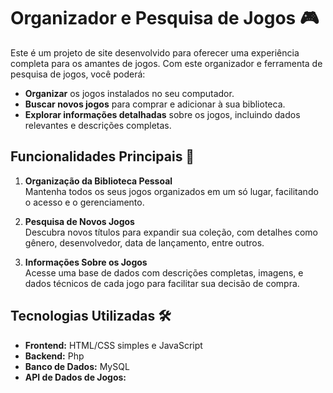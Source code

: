 # Organizador e Pesquisa de Jogos 🎮

Este é um projeto de site desenvolvido para oferecer uma experiência completa para os amantes de jogos. Com este organizador e ferramenta de pesquisa de jogos, você poderá:

- **Organizar** os jogos instalados no seu computador.
- **Buscar novos jogos** para comprar e adicionar à sua biblioteca.
- **Explorar informações detalhadas** sobre os jogos, incluindo dados relevantes e descrições completas.

## Funcionalidades Principais 🚀

1. **Organização da Biblioteca Pessoal**  
   Mantenha todos os seus jogos organizados em um só lugar, facilitando o acesso e o gerenciamento.

2. **Pesquisa de Novos Jogos**  
   Descubra novos títulos para expandir sua coleção, com detalhes como gênero, desenvolvedor, data de lançamento, entre outros.

3. **Informações Sobre os Jogos**  
   Acesse uma base de dados com descrições completas, imagens, e dados técnicos de cada jogo para facilitar sua decisão de compra.

## Tecnologias Utilizadas 🛠️

- **Frontend:** HTML/CSS simples e JavaScript
- **Backend:** Php
- **Banco de Dados:** MySQL
- **API de Dados de Jogos:** 